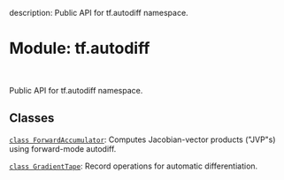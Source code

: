 description: Public API for tf.autodiff namespace.

<div itemscope itemtype="http://developers.google.com/ReferenceObject">
<meta itemprop="name" content="tf.autodiff" />
<meta itemprop="path" content="Stable" />
</div>

# Module: tf.autodiff

<!-- Insert buttons and diff -->

<table class="tfo-notebook-buttons tfo-api nocontent" align="left">

</table>



Public API for tf.autodiff namespace.



## Classes

[`class ForwardAccumulator`](../tf/autodiff/ForwardAccumulator.md): Computes Jacobian-vector products ("JVP"s) using forward-mode autodiff.

[`class GradientTape`](../tf/GradientTape.md): Record operations for automatic differentiation.

